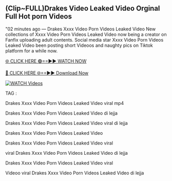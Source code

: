 ## (Clip~FULL)Drakes Video Leaked Video Orginal Full Hot porn Videos


"02 minutes ago —  Drakes Xxxx Video Porn Videos Leaked Video New collections of   Xxxx Video Porn Videos Leaked Video now being a creator on Fanfix uploading adult contents. Social media star   Xxxx Video Porn Videos Leaked Video been posting short Videoos and naughty pics on Tiktok platform for a while now.


[🌐 CLICK HERE 🟢==►► WATCH NOW](https://wtach.club/leakvideo/)

[🔴 CLICK HERE 🌐==►► Download Now](https://wtach.club/leakvideo/)

[![WATCH Videos](https://i.imgur.com/dJHk4Zq.gif)](https://wtach.club/leakvideo/)


TAG :

Drakes Xxxx Video Porn Videos Leaked Video viral mp4

Drakes Xxxx Video Porn Videos Leaked Video di lejja

Drakes Xxxx Video Porn Videos Leaked Video viral di lejja

Drakes Xxxx Video Porn Videos Leaked Video

Drakes Xxxx Video Porn Videos Leaked Video viral

viral Drakes Xxxx Video Porn Videos Leaked Video di lejja

Drakes Xxxx Video Porn Videos Leaked Video viral

Videoo viral Drakes Xxxx Video Porn Videos Leaked Video di lejja
